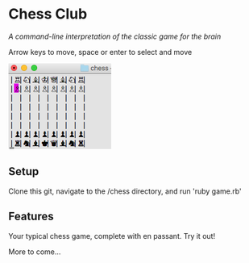 # **Chess Club**

_A command-line interpretation of the classic game for the brain_


Arrow keys to move, space or enter to select and move

![board](screenshots/board.png "opening board")

## Setup
Clone this git, navigate to the /chess directory, and run 'ruby game.rb'

## Features
Your typical chess game, complete with en passant. Try it out!

More to come...
